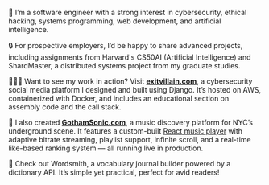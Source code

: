 👻 I’m a software engineer with a strong interest in cybersecurity, ethical hacking, systems programming, web development, and artificial intelligence.

🔒 For prospective employers, I’d be happy to share advanced projects, including assignments from Harvard's CS50AI (Artificial Intelligence) and ShardMaster, a distributed systems project from my graduate studies.

🧑🏻‍💻 Want to see my work in action? Visit [**exitvillain.com**](https://exitvillain.com), a cybersecurity social media platform I designed and built using Django. It’s hosted on AWS, containerized with Docker, and includes an educational section on assembly code and the call stack.

🎵 I also created [**GothamSonic.com**](https://gothamsonic.com), a music discovery platform for NYC’s underground scene. It features a custom-built [React music player](https://github.com/exitvillain/gothamsonic-player) with adaptive bitrate streaming, playlist support, infinite scroll, and a real-time like-based ranking system — all running live in production.

🤖 Check out Wordsmith, a vocabulary journal builder powered by a dictionary API. It’s simple yet practical, perfect for avid readers!


<!--
**exitvillain/exitvillain** is a ✨ _special_ ✨ repository because its `README.md` (this file) appears on your GitHub profile.

Here are some ideas to get you started:

- 👻⠀Hi! I'm @exitvillain
- 🧑🏻‍💻 I’m a cyber security engineer , ethical hacker, and software developer
     who wants to write his own exploits instead of running someone else's 
- 😈 I'm interested in building hacker tools, writing exploits, and reverse engineering
- 🤖 I also enjoy systems programming and writing web applications. After all To attack a system,
     you should a bit of experience building them, in my opinion.
- 🔒 You might find a few miscelaneous projects posted here as well

-->

